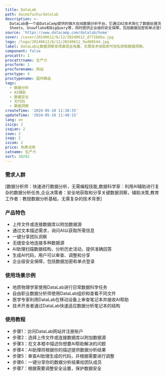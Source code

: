 ```yaml
---
title: DataLab
path: daimafuzhu/datalab
description: >-
  DataLab是一个由DataCamp提供的强大在线数据分析平台，它通过AI技术简化了数据处理流程，使得用户无需编程或数据分析的高级技能即可快速获取数据洞察。它支持多种数据源，包括CSV文件、Google
  Sheets、Snowflake和BigQuery等，同时提供企业级的安全保障，包括数据加密和单点登录等。DataLab的主要优点在于它的易用性、AI辅助分析、以及对数据安全性的重视。
source: 'https://www.datacamp.com/datalab/home'
cover: /cover/20240612/6/12/20240612_d771b6ba.jpg
logo: /logo/20240612/6/12/20240612_9ad0854d.jpg
label: DataLab让数据洞察变得直观且有趣，无需技术技能即可轻松获取数据洞察。
component: false
procattr: 1
procattrname: 生产力
procform: 1
procformname: 网站
proctype: 4
proctypename: 国外精选
tags:
  - 数据分析
  - AI辅助
  - 数据安全
  - 无代码
  - 数据洞察
createTime: '2024-05-10 11:38:35'
updateTime: '2024-05-10 11:40:15'
lang: en
isicp: 2
isqian: 2
iswx: 2
isqq: 2
iscom: 2
price: 免费试用
catname: 生产力
sort: 30292
---
```




### 需求人群
[数据分析师：快速进行数据分析，无需编程技能,数据科学家：利用AI辅助进行复杂的数据分析任务,企业决策者：安全地获取和分享关键数据洞察，辅助决策,教育工作者：教授数据分析基础，无需复杂的技术背景]

### 产品特色
- 上传文件或连接数据库以附加数据源
- 通过文本描述需求，询问AI以获取所需信息
- 一键分享团队洞察
- 无缝安全地连接多种数据源
- AI助理扫描数据结构，分析历史活动，提供准确回答
- 生成AI代码，用户可以审查、调整和分享
- 企业级安全保障，包括数据加密和单点登录

### 使用场景示例
- 地质物理学家使用DataLab进行日常数据科学任务
- 自由职业数据分析师使用DataLab组织和查看不同文件
- 医学专家利用DataLab在移动设备上审查笔记本并接收AI帮助
- 技术开发者通过DataLab快速适应数据分析笔记本的结构

### 使用教程
- 步骤1：访问DataLab网站并注册账户
- 步骤2：选择上传文件或连接数据库以附加数据源
- 步骤3：在文本框中描述你想要AI帮助解决的问题
- 步骤4：AI助理将根据你的描述提供数据分析结果
- 步骤5：审查AI助理生成的代码，并根据需要进行调整
- 步骤6：一键分享你的数据分析结果给团队成员
- 步骤7：根据需要调整安全设置，保护数据安全

  
